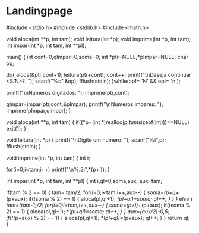 # Landingpage





#include <stdio.h>
#include <stdlib.h>
#include <math.h>

void aloca(int **p, int tam);
void leitura(int *p);
void imprime(int *p, int tam);
int impar(int *p, int tam, int **pI);

main()
{
int cont=0,qImpar=0,soma=0;
int *ptr=NULL,*pImpar=NULL;
char op;

do{
aloca(&ptr,cont+1);
leitura(ptr+cont);
cont++;
printf("\nDeseja continuar <S/N>?: ");
scanf("%c",&op);
fflush(stdin);
}while(op!= 'N' && op!= 'n');

printf("\nNumeros digitados: ");
imprime(ptr,cont);

qImpar=impar(ptr,cont,&pImpar);
printf("\nNumeros impares: ");
imprime(pImpar,qImpar);
}

void aloca(int **p, int tam)
{
if((*p=(int *)realloc(*p,tam*sizeof(int)))==NULL)
exit(1);
}

void leitura(int *p)
{
printf("\nDigite um numero: ");
scanf("%i",p);
fflush(stdin);
}

void imprime(int *p, int tam)
{
int i;

for(i=0;i<tam;i++)
printf("\n%.2i",*(p+i));
}

int impar(int *p, int tam, int **pI)
{
int i,qI=0,soma,aux;
aux=tam;

if(tam % 2 == 0)
{
tam= tam/2;
for(i=0;i<tam;i++,aux--)
{
soma=*(p+i)+*(p+aux);
if((soma % 2) == 1)
{
aloca(pI,qI+1);
*(*pI+qI)=soma;
qI++;
}
}
}
else
{
tam=(tam-1)/2;
for(i=0;i<tam;i++,aux--)
{
soma=*(p+i)+*(p+aux);
if((soma % 2) == 1)
{
aloca(pI,qI+1);
*(*pI+qI)=soma;
qI++;
}
}
aux=(aux/2)-0,5;
if((*(p+aux) % 2) == 1)
{
aloca(pI,qI+1);
*(*pI+qI)=*(p+aux);
qI++;
}
}
return qI;
}